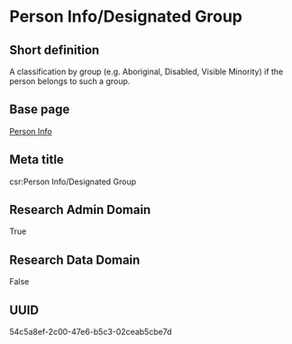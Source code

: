 # Person Info/Designated Group
## Short definition
A classification by group (e.g. Aboriginal, Disabled, Visible Minority) if the person belongs to such a group.
## Base page
[Person Info](https://github.com/EuroCRIS/CASRAI-Dictionairies/blob/main/Objects/Person%20Info.md)
## Meta title
csr:Person Info/Designated Group
## Research Admin Domain
True
## Research Data Domain
False
## UUID
54c5a8ef-2c00-47e6-b5c3-02ceab5cbe7d
